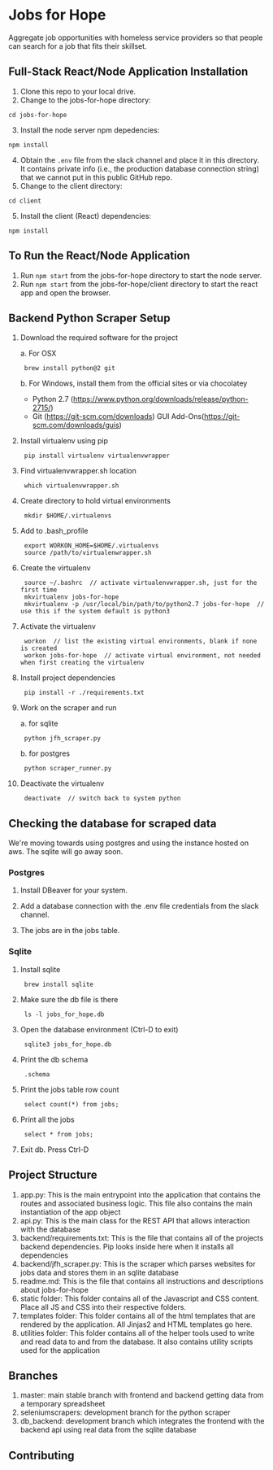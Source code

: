 # Jobs for Hope
Aggregate job opportunities with homeless service providers so that people can search for a job that fits their skillset.

## Full-Stack React/Node Application Installation
1. Clone this repo to your local drive.
2. Change to the jobs-for-hope directory:
```
cd jobs-for-hope
```
3. Install the node server npm depedencies:
```
npm install
```
4. Obtain the ```.env``` file from the slack channel and place it in this directory. It contains private info (i.e., the production database connection string) that we cannot put in this public GitHub repo.
4. Change to the client directory:
```
cd client
```
5. Install the client (React) dependencies:
```
npm install
```
## To Run the React/Node Application
1. Run ```npm start``` from the jobs-for-hope directory to start the node server.
2. Run ```npm start``` from the jobs-for-hope/client directory to start the react app and open the browser.


## Backend Python Scraper Setup
1. Download the required software for the project
    
    a. For OSX
    
        brew install python@2 git

    b. For Windows, install them from the official sites or via chocolatey
    
    - Python 2.7 (https://www.python.org/downloads/release/python-2715/)
    - Git (https://git-scm.com/downloads) GUI Add-Ons(https://git-scm.com/downloads/guis)

2. Install virtualenv using pip

        pip install virtualenv virtualenvwrapper

3. Find virtualenvwrapper.sh location

        which virtualenvwrapper.sh

4. Create directory to hold virtual environments

        mkdir $HOME/.virtualenvs

5. Add to .bash_profile

        export WORKON_HOME=$HOME/.virtualenvs
        source /path/to/virtualenwrapper.sh

6. Create the virtualenv

        source ~/.bashrc  // activate virtualenvwrapper.sh, just for the first time
        mkvirtualenv jobs-for-hope
        mkvirtualenv -p /usr/local/bin/path/to/python2.7 jobs-for-hope  // use this if the system default is python3

7. Activate the virtualenv

        workon  // list the existing virtual environments, blank if none is created
        workon jobs-for-hope  // activate virtual environment, not needed when first creating the virtualenv

8. Install project dependencies

        pip install -r ./requirements.txt

9. Work on the scraper and run

    a. for sqlite

        python jfh_scraper.py
        
    b. for postgres

        python scraper_runner.py

9. Deactivate the virtualenv

        deactivate  // switch back to system python

## Checking the database for scraped data

We're moving towards using postgres and using the instance hosted on aws. The sqlite will go away soon.

### Postgres

1. Install DBeaver for your system.

2. Add a database connection with the .env file credentials from the slack channel.

3. The jobs are in the jobs table.

### Sqlite

1. Install sqlite

        brew install sqlite

2. Make sure the db file is there

        ls -l jobs_for_hope.db

3. Open the database environment (Ctrl-D to exit)

        sqlite3 jobs_for_hope.db

4. Print the db schema

        .schema

5. Print the jobs table row count

        select count(*) from jobs;

6. Print all the jobs

        select * from jobs;

7. Exit db. Press Ctrl-D

## Project Structure
1. app.py: This is the main entrypoint into the application that contains the routes and associated business logic. This file also contains the main instantiation of the app object
2. api.py: This is the main class for the REST API that allows interaction with the database
3. backend/requirements.txt: This is the file that contains all of the projects backend dependencies. Pip looks inside here when it installs all dependencies
3. backend/jfh_scraper.py: This is the scraper which parses websites for jobs data and stores them in an sqlite database
4. readme.md: This is the file that contains all instructions and descriptions about jobs-for-hope
5. static folder: This folder contains all of the Javascript and CSS content. Place all JS and CSS into their respective folders.
6. templates folder: This folder contains all of the html templates that are rendered by the application. All Jinjas2 and HTML templates go here.
7. utilities folder: This folder contains all of the helper tools used to write and read data to and from the database. It also contains utility scripts used for the application

## Branches
1. master: main stable branch with frontend and backend getting data from a temporary spreadsheet
2. seleniumscrapers: development branch for the python scraper
3. db_backend: development branch which integrates the frontend with the backend api using real data from the sqlite database


## Contributing

